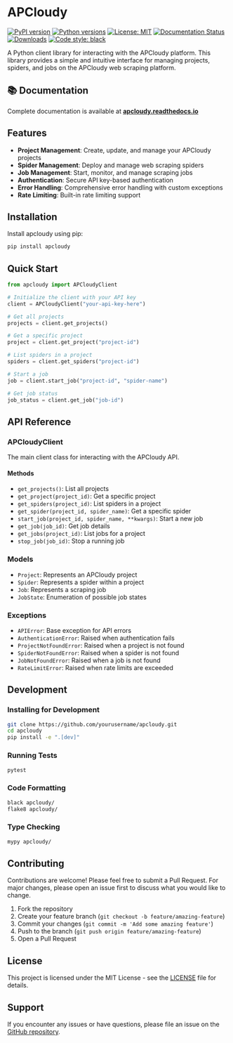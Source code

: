# APCloudy

[![PyPI version](https://badge.fury.io/py/apcloudy.svg)](https://badge.fury.io/py/apcloudy)
[![Python versions](https://img.shields.io/pypi/pyversions/apcloudy.svg)](https://pypi.org/project/apcloudy/)
[![License: MIT](https://img.shields.io/badge/License-MIT-yellow.svg)](https://opensource.org/licenses/MIT)
[![Documentation Status](https://readthedocs.org/projects/apcloudy/badge/?version=latest)](https://apcloudy.readthedocs.io/en/latest/?badge=latest)
[![Downloads](https://pepy.tech/badge/apcloudy)](https://pepy.tech/project/apcloudy)
[![Code style: black](https://img.shields.io/badge/code%20style-black-000000.svg)](https://github.com/psf/black)

A Python client library for interacting with the APCloudy platform. This library provides a simple and intuitive interface for managing projects, spiders, and jobs on the APCloudy web scraping platform.

## 📚 Documentation

Complete documentation is available at **[apcloudy.readthedocs.io](https://apcloudy.readthedocs.io/)**

## Features

- **Project Management**: Create, update, and manage your APCloudy projects
- **Spider Management**: Deploy and manage web scraping spiders
- **Job Management**: Start, monitor, and manage scraping jobs
- **Authentication**: Secure API key-based authentication
- **Error Handling**: Comprehensive error handling with custom exceptions
- **Rate Limiting**: Built-in rate limiting support

## Installation

Install apcloudy using pip:

```bash
pip install apcloudy
```

## Quick Start

```python
from apcloudy import APCloudyClient

# Initialize the client with your API key
client = APCloudyClient("your-api-key-here")

# Get all projects
projects = client.get_projects()

# Get a specific project
project = client.get_project("project-id")

# List spiders in a project
spiders = client.get_spiders("project-id")

# Start a job
job = client.start_job("project-id", "spider-name")

# Get job status
job_status = client.get_job("job-id")
```

## API Reference

### APCloudyClient

The main client class for interacting with the APCloudy API.

#### Methods

- `get_projects()`: List all projects
- `get_project(project_id)`: Get a specific project
- `get_spiders(project_id)`: List spiders in a project
- `get_spider(project_id, spider_name)`: Get a specific spider
- `start_job(project_id, spider_name, **kwargs)`: Start a new job
- `get_job(job_id)`: Get job details
- `get_jobs(project_id)`: List jobs for a project
- `stop_job(job_id)`: Stop a running job

### Models

- `Project`: Represents an APCloudy project
- `Spider`: Represents a spider within a project
- `Job`: Represents a scraping job
- `JobState`: Enumeration of possible job states

### Exceptions

- `APIError`: Base exception for API errors
- `AuthenticationError`: Raised when authentication fails
- `ProjectNotFoundError`: Raised when a project is not found
- `SpiderNotFoundError`: Raised when a spider is not found
- `JobNotFoundError`: Raised when a job is not found
- `RateLimitError`: Raised when rate limits are exceeded

## Development

### Installing for Development

```bash
git clone https://github.com/yourusername/apcloudy.git
cd apcloudy
pip install -e ".[dev]"
```

### Running Tests

```bash
pytest
```

### Code Formatting

```bash
black apcloudy/
flake8 apcloudy/
```

### Type Checking

```bash
mypy apcloudy/
```

## Contributing

Contributions are welcome! Please feel free to submit a Pull Request. For major changes, please open an issue first to discuss what you would like to change.

1. Fork the repository
2. Create your feature branch (`git checkout -b feature/amazing-feature`)
3. Commit your changes (`git commit -m 'Add some amazing feature'`)
4. Push to the branch (`git push origin feature/amazing-feature`)
5. Open a Pull Request

## License

This project is licensed under the MIT License - see the [LICENSE](LICENSE) file for details.

## Support

If you encounter any issues or have questions, please file an issue on the [GitHub repository](https://github.com/fawadss1/apcloudy/issues).


[Unreleased]: https://github.com/fawadss1/apcloudy/compare/v0.1.0...HEAD
[0.1.0]: https://github.com/fawadss1/apcloudy/releases/tag/v0.1.0
